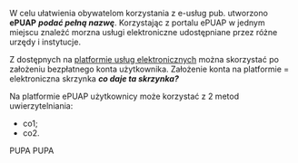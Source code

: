 W celu ułatwienia obywatelom korzystania z e-usług pub. utworzono **ePUAP** ***podać pełną nazwę***.  Korzystając z portalu ePUAP w jednym miejscu znależć morzna usługi elektroniczne udostępniane przez różne urzędy i instytucje.

Z dostępnych na [platformie usług elektronicznych](podacURL) można skorzystać po założeniu bezpłatnego konta użytkownika. Założenie konta na platformie = elektroniczna skrzynka ***co daje ta skrzynka?***

Na platformie ePUAP użytkownicy może korzystać z 2 metod uwierzytelniania:

* co1;
* co2.

PUPA PUPA
